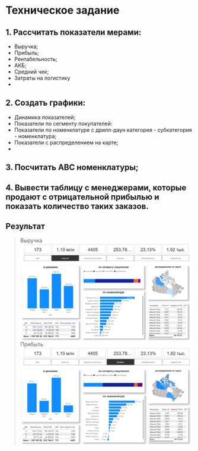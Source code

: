 # Техническое задание
## 1. Рассчитать показатели мерами:
* Выручка;
* Прибыль;
* Рентабельность;
* АКБ;
* Средний чек;
* Затраты на логистику
* 
## 2. Создать графики:
* Динамика показателей;
* Показатели по сегменту покупателей:
* Показатели по номенклатуре с дрилл-даун категория - субкатегория - номенклатура;
* Показатели с распределением на карте;
* 
## 3. Посчитать АВС номенклатуры;

## 4. Вывести таблицу с менеджерами, которые продают с отрицательной прибылью и показать количество таких заказов.

## Результат
> Выручка
![Изображение](res.png)
> Прибыль
![Изображение](profit.png)
